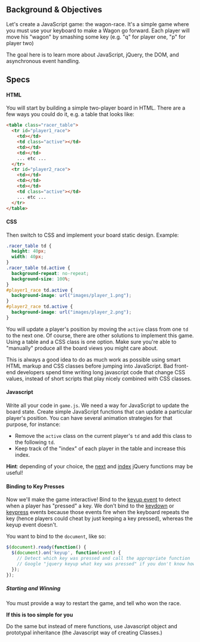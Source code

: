 ## Background & Objectives

Let's create a JavaScript game: the wagon-race. It's a simple game where you must use your keyboard to make a Wagon go forward. Each player will move his "wagon" by smashing some key (e.g. "q" for player one, "p" for player two)

The goal here is to learn more about JavaScript, jQuery, the DOM, and asynchronous event handling.

## Specs

#### HTML

You will start by building a simple two-player board in HTML. There are a few ways you could do it, e.g. a table that looks like:

```html
<table class="racer_table">
  <tr id="player1_race">
    <td></td>
    <td class="active"></td>
    <td></td>
    <td></td>
    ... etc ...
  </tr>
  <tr id="player2_race">
    <td></td>
    <td></td>
    <td></td>
    <td class="active"></td>
    ... etc ...
  </tr>
</table>
```

#### CSS

Then switch to CSS and implement your board static design. Example:

```css
.racer_table td {
  height: 40px;
  width: 40px;
}
.racer_table td.active {
  background-repeat: no-repeat;
  background-size: 100%;
}
#player1_race td.active {
  background-image: url("images/player_1.png");
}
#player2_race td.active {
  background-image: url("images/player_2.png");
}
```

You will update a player's position by moving the `active` class from one `td` to the next one. Of course, there are other solutions to implement this game. Using a table and a CSS class is one option. Make sure you're able to "manually" produce all the board views you might care about.

This is always a good idea to do as much work as possible using smart HTML markup and CSS classes before jumping into JavaScript. Bad front-end developers spend time writing long javascript code that change CSS values, instead of short scripts that play nicely combined with CSS classes.

#### Javascript

Write all your code in `game.js`. We need a way for JavaScript to update the board state. Create simple JavaScript functions that can update a particular player's position. You can have several animation strategies for that purpose, for instance:

- Remove the `active` class on the current player's `td` and add this class to the following `td`.
- Keep track of the "index" of each player in the table and increase this index.

**Hint**: depending of your choice, the [next](http://api.jquery.com/next/) and [index](http://api.jquery.com/index/) jQuery functions may be useful!

#### Binding to Key Presses

Now we'll make the game interactive! Bind to the [keyup event](http://api.jquery.com/keyup/) to detect when a player has "pressed" a key. We don't bind to the [keydown](http://api.jquery.com/keydown/) or [keypress](http://api.jquery.com/keypress/) events because those events fire when the keyboard repeats the key (hence players could cheat by just keeping a key pressed), whereas the keyup event doesn't.

You want to bind to the `document`, like so:

```javascript
$(document).ready(function() {
  $(document).on('keyup', function(event) {
    // Detect which key was pressed and call the appropriate function
    // Google "jquery keyup what key was pressed" if you don't know how
  });
});
```

##### Starting and Winning

You must provide a way to restart the game, and tell who won the race.

**If this is too simple for you**

Do the same but instead of mere functions, use Javascript object and prototypal inheritance (the Javascript way of creating Classes.)
